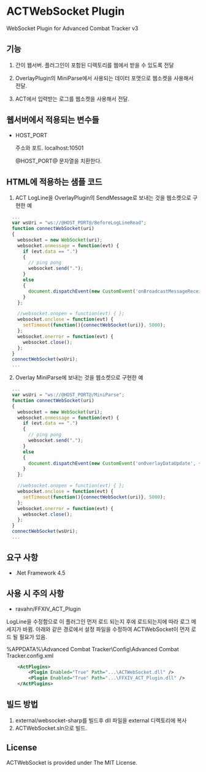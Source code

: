 # ACTWebSocket Plugin

WebSocket Plugin for Advanced Combat Tracker v3

## 기능 ##

1. 간이 웹서버.
   플러그인이 포함된 디렉토리를 웹에서 받을 수 있도록 전달

2. OverlayPlugin의 MiniParse에서 사용되는 데이터 포맷으로 웹소켓을 사용해서 전달.
 
3. ACT에서 입력받는 로그를 웹소켓을 사용해서 전달.


## 웹서버에서 적용되는 변수들 ##

* HOST_PORT

  주소와 포트.
  localhost:10501
  
  @HOST_PORT@ 문자열을 치환한다.


## HTML에 적용하는 샘플 코드 ##

1. ACT LogLine을 OverlayPlugin의 SendMessage로 보내는 것을 웹소켓으로 구현한 예
``` javascript
  ...
  var wsUri = "ws://@HOST_PORT@/BeforeLogLineRead";
  function connectWebSocket(uri)
  {
    websocket = new WebSocket(uri);
    websocket.onmessage = function(evt) {
      if (evt.data == ".")
      {
        // ping pong
        websocket.send(".");
      }
      else
      {
        document.dispatchEvent(new CustomEvent('onBroadcastMessageReceive', { detail: evt.data }));
      }
    };

    //websocket.onopen = function(evt) { };
    websocket.onclose = function(evt) { 
      setTimeout(function(){connectWebSocket(uri)}, 5000);
    };
    websocket.onerror = function(evt) {
      websocket.close();
    };
  }    
  connectWebSocket(wsUri);
  ...
```    

2. Overlay MiniParse에 보내는 것을 웹소켓으로 구현한 예
``` javascript
  ...
  var wsUri = "ws://@HOST_PORT@/MiniParse";
  function connectWebSocket(uri)
  {
    websocket = new WebSocket(uri);
    websocket.onmessage = function(evt) {
      if (evt.data == ".")
      {
        // ping pong
        websocket.send(".");
      }
      else
      {
        document.dispatchEvent(new CustomEvent('onOverlayDataUpdate', { detail: JSON.parse(evt.data) }));
      }
    };

    //websocket.onopen = function(evt) { };
    websocket.onclose = function(evt) { 
      setTimeout(function(){connectWebSocket(uri)}, 5000);
    };
    websocket.onerror = function(evt) {
      websocket.close();
    };
  }    
  connectWebSocket(wsUri);
  ...
```

## 요구 사항 ##

* .Net Framework 4.5

## 사용 시 주의 사항 ##

* ravahn/FFXIV_ACT_Plugin 

LogLine을 수정함으로 이 플러그인 먼저 로드 되는지 후에 로드되는지에 따라 로그 메세지가 바뀜.
아래와 같은 경로에서 설정 파일을 수정하여 ACTWebSocket이 먼저 로드 될 필요가 있음.

%APPDATA%\Advanced Combat Tracker\Config\Advanced Combat Tracker.config.xml

``` xml
    <ActPlugins>
        <Plugin Enabled="True" Path="...\ACTWebSocket.dll" />
        <Plugin Enabled="True" Path="...\FFXIV_ACT_Plugin.dll" />
    </ActPlugins>
```



## 빌드 방법 ##

1. external/websocket-sharp를 빌드후 dll 파일을 external 디렉토리에 복사
2. ACTWebSocket.sln으로 빌드.

## License ##

ACTWebSocket is provided under The MIT License.
